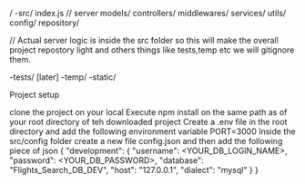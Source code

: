 /
  -src/
     index.js  // server
     models/
     controllers/
     middlewares/
     services/
     utils/
     config/
     repository/

// Actual server logic is inside the src folder so this will make the overall project repostory light and others things like tests,temp etc we will gitignore them.

  -tests/ [later]
  -temp/
  -static/

Project setup

clone the project on your local
Execute npm install on the same path as of your root directory of teh downloaded project
Create a .env file in the root directory and add the following environment variable
PORT=3000
Inside the src/config folder create a new file config.json and then add the following piece of json
{
  "development": {
    "username": <YOUR_DB_LOGIN_NAME>,
    "password": <YOUR_DB_PASSWORD>,
    "database": "Flights_Search_DB_DEV",
    "host": "127.0.0.1",
    "dialect": "mysql"
  }
}

